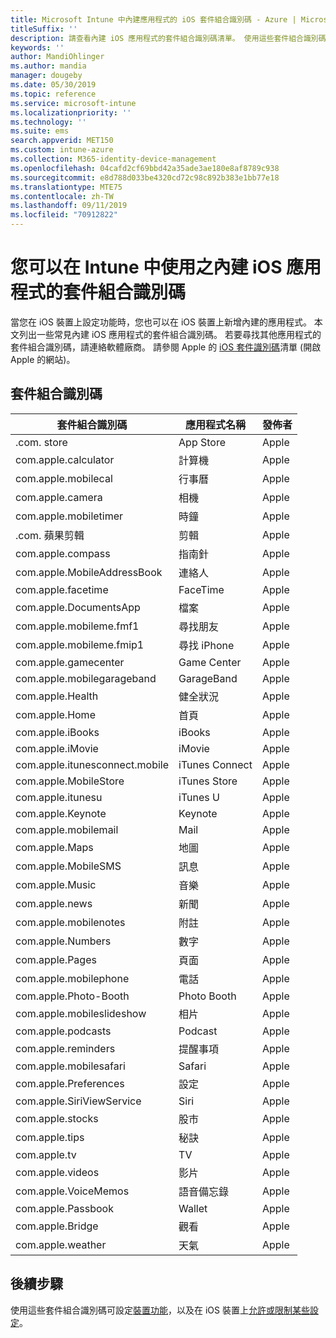 ```yaml
---
title: Microsoft Intune 中內建應用程式的 iOS 套件組合識別碼 - Azure | Microsoft Docs
titleSuffix: ''
description: 請查看內建 iOS 應用程式的套件組合識別碼清單。 使用這些套件組合識別碼，可明確允許使用 Microsoft Intune 裝置組態設定檔和原則中的應用程式。
keywords: ''
author: MandiOhlinger
ms.author: mandia
manager: dougeby
ms.date: 05/30/2019
ms.topic: reference
ms.service: microsoft-intune
ms.localizationpriority: ''
ms.technology: ''
ms.suite: ems
search.appverid: MET150
ms.custom: intune-azure
ms.collection: M365-identity-device-management
ms.openlocfilehash: 04cafd2cf69bbd42a35ade3ae180e8af8789c938
ms.sourcegitcommit: e8d788d033be4320cd72c98c892b383e1bb77e18
ms.translationtype: MTE75
ms.contentlocale: zh-TW
ms.lasthandoff: 09/11/2019
ms.locfileid: "70912822"
---
```

# <a name="bundle-ids-for-built-in-ios-apps-you-can-use-in-intune"></a>您可以在 Intune 中使用之內建 iOS 應用程式的套件組合識別碼

當您在 iOS 裝置上設定功能時，您也可以在 iOS 裝置上新增內建的應用程式。 本文列出一些常見內建 iOS 應用程式的套件組合識別碼。 若要尋找其他應用程式的套件組合識別碼，請連絡軟體廠商。 請參閱 Apple 的 [iOS 套件識別碼](https://support.apple.com/guide/mdm/ios-bundle-ids-mdm90f60c1ce/web)清單 (開啟 Apple 的網站)。

## <a name="bundle-ids"></a>套件組合識別碼

| 套件組合識別碼                   | 應用程式名稱     | 發佈者 |
|-----------------------------|--------------|-----------|
| .com. store             | App Store    | Apple     |
| com.apple.calculator        | 計算機   | Apple     |
| com.apple.mobilecal         | 行事曆     | Apple     |
| com.apple.camera            | 相機       | Apple     |
| com.apple.mobiletimer       | 時鐘        | Apple     |
| .com. 蘋果剪輯             | 剪輯        | Apple     |
| com.apple.compass           | 指南針      | Apple     |
| com.apple.MobileAddressBook | 連絡人     | Apple     |
| com.apple.facetime          | FaceTime     | Apple     |
| com.apple.DocumentsApp      | 檔案        | Apple     |
| com.apple.mobileme.fmf1     | 尋找朋友 | Apple     |
| com.apple.mobileme.fmip1    | 尋找 iPhone  | Apple     |
| com.apple.gamecenter        | Game Center  | Apple     |
| com.apple.mobilegarageband  | GarageBand   | Apple     |
| com.apple.Health            | 健全狀況       | Apple     |
| com.apple.Home              | 首頁         | Apple     |
| com.apple.iBooks            | iBooks       | Apple     |
| com.apple.iMovie            | iMovie       | Apple     |
| com.apple.itunesconnect.mobile | iTunes Connect | Apple |
| com.apple.MobileStore       | iTunes Store | Apple     |
| com.apple.itunesu           | iTunes U     | Apple     |
| com.apple.Keynote           | Keynote      | Apple     |
| com.apple.mobilemail        | Mail         | Apple     |
| com.apple.Maps              | 地圖         | Apple     |
| com.apple.MobileSMS         | 訊息     | Apple     |
| com.apple.Music             | 音樂        | Apple     |
| com.apple.news              | 新聞         | Apple     |
| com.apple.mobilenotes       | 附註        | Apple     |
| com.apple.Numbers           | 數字      | Apple     |
| com.apple.Pages             | 頁面        | Apple     |
| com.apple.mobilephone       | 電話        | Apple     |
| com.apple.Photo-Booth       | Photo Booth  | Apple     |
| com.apple.mobileslideshow   | 相片       | Apple     |
| com.apple.podcasts          | Podcast     | Apple     |
| com.apple.reminders         | 提醒事項    | Apple     |
| com.apple.mobilesafari      | Safari       | Apple     |
| com.apple.Preferences       | 設定     | Apple     |
| com.apple.SiriViewService   | Siri         | Apple     |
| com.apple.stocks            | 股市       | Apple     |
| com.apple.tips              | 秘訣         | Apple     |
| com.apple.tv                | TV           | Apple     |
| com.apple.videos            | 影片       | Apple     |
| com.apple.VoiceMemos        | 語音備忘錄   | Apple     |
| com.apple.Passbook          | Wallet       | Apple     |
| com.apple.Bridge            | 觀看        | Apple     |
| com.apple.weather           | 天氣      | Apple     |      

## <a name="next-steps"></a>後續步驟

使用這些套件組合識別碼可設定[裝置功能](ios-device-features-settings.md)，以及在 iOS 裝置上[允許或限制某些設定](device-restrictions-ios.md)。

